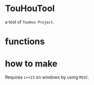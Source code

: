 # TouHouTool

a tool of `TouHou Project`.

# functions

# how to make
Requires `c++23` on windows by using `MSVC`.


